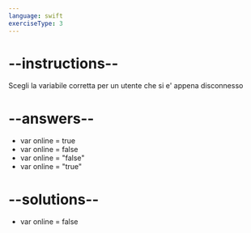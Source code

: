 ```yaml
---
language: swift
exerciseType: 3
---
```


# --instructions--

Scegli la variabile corretta per un utente che si e' appena disconnesso

# --answers--

- var online = true
- var online = false
- var online = "false"
- var online = "true"

# --solutions--

- var online = false
